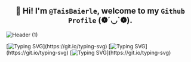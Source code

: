 ##  <div align = "center"> 👋 Hi! I'm `@TaisBaierle`, welcome to my `Github Profile` (❁´◡`❁). </div>

![Header (1)](https://github.com/user-attachments/assets/8bdd05d6-2ba5-48e8-ae43-e8f9caf5a211)

[![Typing SVG](https://readme-typing-svg.herokuapp.com?font=Fira+Code&size=15&pause=1000&color=58C9F7&width=435&separator=%3C&lines=Readln(%22Hello+World!!%22);)](https://git.io/typing-svg) [![Typing SVG](https://readme-typing-svg.herokuapp.com?font=Fira+Code&size=15&pause=1000&color=F738B9&width=435&separator=%3C&lines=System.out.println(%22Hello+World!!%22);)](https://git.io/typing-svg)
[![Typing SVG](https://readme-typing-svg.herokuapp.com?font=Fira+Code&size=15&pause=1000&color=29F742&width=435&lines=Console.log('Hello+World!!'))](https://git.io/typing-svg)

<!--
**TaisBaierle/TaisBaierle** is a ✨ _special_ ✨ repository because its `README.md` (this file) appears on your GitHub profile.

Here are some ideas to get you started:

- 🔭 I’m currently working on ...
- 🌱 I’m currently learning ...
- 👯 I’m looking to collaborate on ...
- 🤔 I’m looking for help with ...
- 💬 Ask me about ...
- 📫 How to reach me: ...
- 😄 Pronouns: ...
- ⚡ Fun fact: ...
-->
